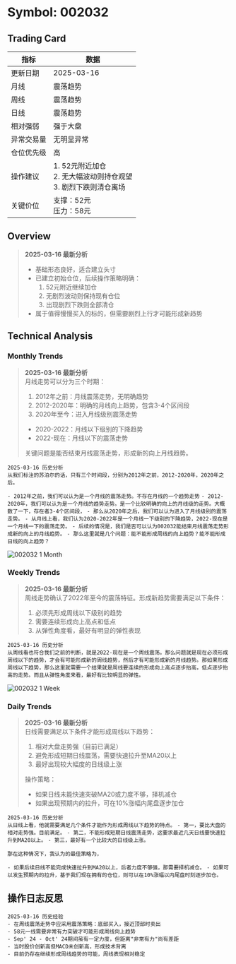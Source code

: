 # Symbol: 002032

## Trading Card

| 指标       | 数据       |
|------------|------------|
| 更新日期   | 2025-03-16 |
| 月线       | 震荡趋势 |
| 周线       | 震荡趋势 |
| 日线       | 震荡趋势 |
| 相对强弱   | 强于大盘 |
| 异常交易量 | 无明显异常 |
| 仓位优先级 | 高 |
| 操作建议   | 1. 52元附近加仓<br>2. 无大幅波动则持仓观望<br>3. 剧烈下跌则清仓离场 |
| 关键价位   | 支撑：52元<br>压力：58元 |

## Overview

> **2025-03-16 最新分析**  
> - 基础形态良好，适合建立头寸
> - 已建立初始仓位，后续操作策略明确：
>   1. 52元附近继续加仓
>   2. 无剧烈波动则保持现有仓位
>   3. 出现剧烈下跌则全部清仓
> - 属于值得慢慢买入的标的，但需要剧烈上行才可能形成新趋势

## Technical Analysis

### Monthly Trends

> **2025-03-16 最新分析**  
> 月线走势可以分为三个时期：
> 1. 2012年之前：月线震荡走势，无明确趋势
> 2. 2012-2020年：明确的月线向上趋势，包含3-4个区间段
> 3. 2020年至今：进入月线级别震荡走势
>   - 2020-2022：月线以下级别的下降趋势
>   - 2022-现在：月线以下的震荡走势
> 
> 关键问题是能否结束月线震荡走势，形成新的向上月线趋势。

`2025-03-16 历史分析`  
`从我们标注的苏泊尔的话，只有三个时间段，分别为2012年之前，2012-2020年，2020年之后。`

`- 2012年之前，我们可以认为是一个月线的震荡走势。不存在月线的一个趋势走势`
`- 2012-2020年，我们可以认为是一个月线的趋势走势。是一个比较明确的向上的月线级的走势。大概数了一下，存在者3-4个区间段，`
`- 那么从2020年之后，我们可以认为进入了月线级别的震荡走势。`
`- 从月线上看，我们认为2020-2022年是一个月线一下级别的下降趋势，2022-现在是一个月线一下的震荡走势。`
`- 后续的情况是，我们是否可以认为002032能结束月线震荡走势形成新的向上的月线趋势。`
`- 那么这里就是几个问题：能不能形成周线的向上趋势？能不能形成日线的向上趋势？`

![002032 1 Month](https://www.tradingview.com/x/IbFBC9tR/)

### Weekly Trends

> **2025-03-16 最新分析**  
> 周线走势确认了2022年至今的震荡特征。形成新趋势需要满足以下条件：
> 1. 必须先形成周线以下级别的趋势
> 2. 需要连续形成向上高点和低点
> 3. 从弹性角度看，最好有明显的弹性表现

`2025-03-16 历史分析`  
`从周线看也符合我们之前的判断，就是2022-现在是一个周线震荡。那么问题就是现在必须形成周线以下的趋势，才会有可能形成新的周线趋势，然后才有可能形成新的月线趋势。那如果形成周线以下趋势，那么这里就需要一个结果就是周线要连续的形成向上高点逐步抬高，低点逐步抬高的走势。而且从弹性角度来看，最好有比较明显的弹性。`

![002032 1 Week](https://www.tradingview.com/x/mcwiW6WL/)

### Daily Trends

> **2025-03-16 最新分析**  
> 日线需要满足以下条件才能形成周线以下趋势：
> 1. 相对大盘走势强（目前已满足）
> 2. 避免形成短期日线震荡，需要快速拉升至MA20以上
> 3. 最好出现较大幅度的日线级上涨
> 
> 操作策略：
> - 如果日线未能快速突破MA20或力度不够，择机减仓
> - 如果出现预期内的拉升，可在10%涨幅内尾盘逐步加仓

`2025-03-16 历史分析`  
`从日线上看，他就需要满足几个条件才能作为形成周线以下趋势的特点。`
`- 第一，要比大盘的相对走势强。目前满足。`
`- 第二，不能形成短期日线震荡走势，这要求最近几天日线要快速拉升到MA20以上。`
`- 第三，最好有一个比较大的日线级上涨。`

`那在这种情况下，我认为的最佳策略为，`

`- 如果后续日线不能完成快速拉升到MA20以上，后者力度不够强，那需要择机减仓。`
`- 如果可以发生预期内的拉升，基于我们现在拥有的仓位，则可以在10%涨幅以内尾盘时刻逐步加仓。`

## 操作日志反思

`2025-03-16 历史经验`  
`- 在周线震荡走势中应采用震荡策略：底部买入，接近顶部时卖出`  
`- 58元一线需要非常有力突破才可能形成周线向上趋势`  
`- Sep' 24 - Oct' 24期间虽有一定力度，但距离"非常有力"尚有差距`  
`- 当时股价创新高但MACD未创新高，形成技术背离`  
`- 目前仍存在继续形成周线趋势的可能，周线表现相对稳定`